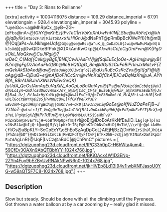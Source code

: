 +++
title = "Day 3: Rians to Reillanne"

[extra]
activity = 10004116075
distance = 109.29
distance_imperial = 67.91
elevationgain = 928.4
elevationgain_imperial = 3045.93
polyline = "uyeiGo~~a@MhRpCx_@yB~ZG~[eFbs@nA~_@fGhY@xKhEz]tFvTeC|HVbKoXhUwFnViN|LSbe@xAbFe]xi@kh@jqByK`K}AtEoIFrB|ViEtSbAxGfE`HiGnJ_@dNaPhT@pRmBpBcKWePfI}]ft@mBj@{Oq[aPs~AuNkh@eUqf@o`@og@se@oRsc@a^uK_@_GoDaDiG{Jwi@wNwMuMa@nN|AkJsXd@}p@`DwQlDkeBfPok@X{XkAmRwOkp@{_AkwAsCc[eCgGmFwn@_K{PgDsOkI_MoQkw@CuJiRgi@?wDeC_C{Mq[{Cek@yBgE|BNEjCwA}AsFrNj@fSqIEuEc]oOe~AgHm_@w@yB{BZm@gFgDzAoAaFkGfBh@lIcBVQtDgG_Bm@dGySzCuFoBiPrImJxMaLvF{ZmQekAkS}bAed@qv@e`@aUaWgOD}IwCq^o]}`@qUsRuEcGsKcZvx@gIt[gFi@l@oAg@dB~CjDuQ~e@nAfDoFhCcSrn@wNnXuDfChAjE}CwDqNzXn@uA_AYhBfA_BBrAUiBJnAXlNsWkEwGeQK}[uUdA_QcGsfAmAqEuVqXiN_AoGpLoBoQaiAyo@{Ps@uN`QsHpCQmEcb@gj@eV}d@oLoIyA~QmD]cEdOuQvAmExJoY_a@sHjCsC_CV{E_BuEoEj@wNiF_a@hKmPGaEdEf@}JvB}BaA_Oz]_RfJoArHyYaYkj@cb@i@WvAlEvCcO}@sIvEkNoRmLiG_MiA}R~LsA~HfB|SeBv@LlGoCtBWrKyDZsSjPwMnBcBvLlFfCKfVeFxPsD?uBvIkM~CgCdHk@nTgBdAq@|GmKhVwA~OxD|IAvInDpCi@`GoEe@oKfNuZOaPeFjB~JYzNoZ`~@wLvLcJjT_VvQgOvTwj@xJaIfK{BfJvDnDxAbEqHbH}@rPdSpAbFzFfT{BrX}e@zPeL|PgXpSgK`{@tPrTd\\\\n_@`NjLg@fQoMbLuUtSjSaHbFv@?PdZvSbm@xHvErYLjH~GbBfKMpUpFfm@fP`l@oBj@iDoEoArKkNfEaJiD_L`Eg]qF]p[nIvJNsBlAv@bIjQ~f@xn@|MjVjLpKrD~IBjEgKnKInDbNvDxHtD|HvTb\\\\vf@~@pLiAdHnCfR`Gs@uBpK{Y~ScCpEeY\\\\oEhEoSzAgDpCoL}AtEjHjBzZjD`NfRhZrS|h@lJhDiA|PhZnz@bD^{@vDzGvHSiCnCcE|RwBzFdf@yFfCvPjEfFxOhB~Jc@ja@rKtNxAxQaAlKpIrFaCd`AgLnR}@lJqF|LvCz@aBdC|@jChPmC"
pictures = [ "https://dgtzuqphqg23d.cloudfront.net/IPG33h0pC-H6hWta4um4i-59CfEv3OAXn9AbQTBbhYY-1024x768.jpg", "https://dgtzuqphqg23d.cloudfront.net/BKiOAcx4W1D3ENp-2ZYn4Fuy9bEZByUvRNAkNPwN6n0-1024x768.jpg", "https://dgtzuqphqg23d.cloudfront.net/jkHlVEp8Ld13I94v1IwbXNFJasoU0YG-w59aQT5F7C8-1024x768.jpg",]
+++

## Description

Slow but steady. Should be done with all the climbing until the Pyrenees. Got thrown a water balloon at by a car zooming by – really glad it missed.
